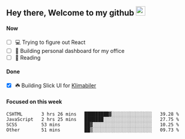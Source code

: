 ## Hey there, Welcome to my github <img src="https://media.giphy.com/media/hvRJCLFzcasrR4ia7z/giphy.gif" width="25px">

#### Now
- [ ] 💻 Trying to figure out React
- [ ] 🚀 Building personal dashboard for my office
- [ ] 📕 Reading

#### Done
- [x] ☘️ Building Slick UI for [Klimabiler](https://klimabiler.dk)
 
 #### Focused on this week
<!--START_SECTION:waka-->

```text
CSHTML       3 hrs 26 mins   █████████▓░░░░░░░░░░░░░░░   39.28 %
JavaScript   2 hrs 25 mins   ███████░░░░░░░░░░░░░░░░░░   27.75 %
SCSS         53 mins         ██▓░░░░░░░░░░░░░░░░░░░░░░   10.25 %
Other        51 mins         ██▒░░░░░░░░░░░░░░░░░░░░░░   09.73 %
```

<!--END_SECTION:waka-->

